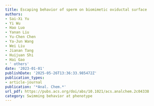 ```yaml
---
title: Escaping behavior of sperm on biomimetic oviductal surface
authors:
- Sai-Xi Yu
- Yi Wu
- Hao Luo
- Yanan Liu
- Yu-Chen Chen
- Ya-Jun Wang
- Wei Liu
- Jianan Tang
- Huijuan Shi
- Hai Gao
- ' others'
date: '2023-01-01'
publishDate: '2025-05-26T13:36:33.985472Z'
publication_types:
- article-journal
publication: '*Anal. Chem.*'
url_pdf: https://pubs.acs.org/doi/abs/10.1021/acs.analchem.2c04338
category: Swimming behavior at phenotype
---
```

